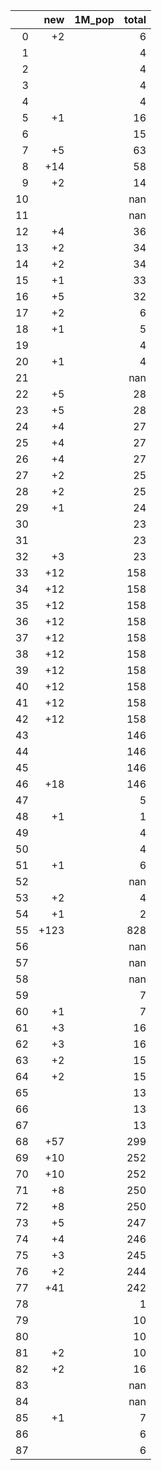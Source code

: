 |    |   new | 1M_pop   |   total |
|---:|------:|:---------|--------:|
|  0 |    +2 |          |       6 |
|  1 |       |          |       4 |
|  2 |       |          |       4 |
|  3 |       |          |       4 |
|  4 |       |          |       4 |
|  5 |    +1 |          |      16 |
|  6 |       |          |      15 |
|  7 |    +5 |          |      63 |
|  8 |   +14 |          |      58 |
|  9 |    +2 |          |      14 |
| 10 |       |          |     nan |
| 11 |       |          |     nan |
| 12 |    +4 |          |      36 |
| 13 |    +2 |          |      34 |
| 14 |    +2 |          |      34 |
| 15 |    +1 |          |      33 |
| 16 |    +5 |          |      32 |
| 17 |    +2 |          |       6 |
| 18 |    +1 |          |       5 |
| 19 |       |          |       4 |
| 20 |    +1 |          |       4 |
| 21 |       |          |     nan |
| 22 |    +5 |          |      28 |
| 23 |    +5 |          |      28 |
| 24 |    +4 |          |      27 |
| 25 |    +4 |          |      27 |
| 26 |    +4 |          |      27 |
| 27 |    +2 |          |      25 |
| 28 |    +2 |          |      25 |
| 29 |    +1 |          |      24 |
| 30 |       |          |      23 |
| 31 |       |          |      23 |
| 32 |    +3 |          |      23 |
| 33 |   +12 |          |     158 |
| 34 |   +12 |          |     158 |
| 35 |   +12 |          |     158 |
| 36 |   +12 |          |     158 |
| 37 |   +12 |          |     158 |
| 38 |   +12 |          |     158 |
| 39 |   +12 |          |     158 |
| 40 |   +12 |          |     158 |
| 41 |   +12 |          |     158 |
| 42 |   +12 |          |     158 |
| 43 |       |          |     146 |
| 44 |       |          |     146 |
| 45 |       |          |     146 |
| 46 |   +18 |          |     146 |
| 47 |       |          |       5 |
| 48 |    +1 |          |       1 |
| 49 |       |          |       4 |
| 50 |       |          |       4 |
| 51 |    +1 |          |       6 |
| 52 |       |          |     nan |
| 53 |    +2 |          |       4 |
| 54 |    +1 |          |       2 |
| 55 |  +123 |          |     828 |
| 56 |       |          |     nan |
| 57 |       |          |     nan |
| 58 |       |          |     nan |
| 59 |       |          |       7 |
| 60 |    +1 |          |       7 |
| 61 |    +3 |          |      16 |
| 62 |    +3 |          |      16 |
| 63 |    +2 |          |      15 |
| 64 |    +2 |          |      15 |
| 65 |       |          |      13 |
| 66 |       |          |      13 |
| 67 |       |          |      13 |
| 68 |   +57 |          |     299 |
| 69 |   +10 |          |     252 |
| 70 |   +10 |          |     252 |
| 71 |    +8 |          |     250 |
| 72 |    +8 |          |     250 |
| 73 |    +5 |          |     247 |
| 74 |    +4 |          |     246 |
| 75 |    +3 |          |     245 |
| 76 |    +2 |          |     244 |
| 77 |   +41 |          |     242 |
| 78 |       |          |       1 |
| 79 |       |          |      10 |
| 80 |       |          |      10 |
| 81 |    +2 |          |      10 |
| 82 |    +2 |          |      16 |
| 83 |       |          |     nan |
| 84 |       |          |     nan |
| 85 |    +1 |          |       7 |
| 86 |       |          |       6 |
| 87 |       |          |       6 |